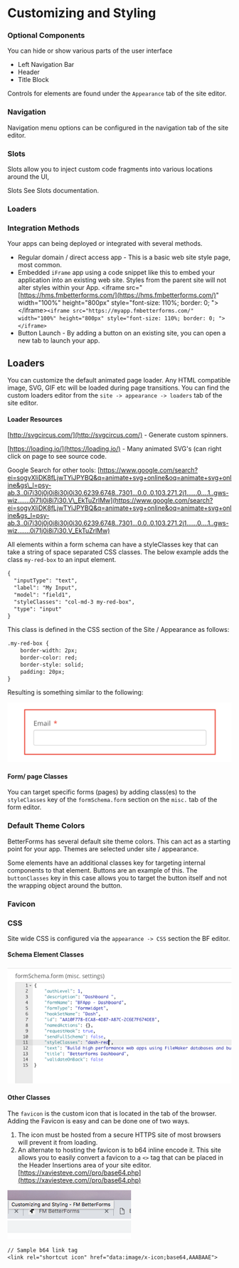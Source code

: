# Customizing and Styling

### Optional Components

You can hide or show various parts of the user interface

* Left Navigation Bar
* Header
* Title Block

Controls for elements are found under the `Appearance` tab of the site editor.

### Navigation

Navigation menu options can be configured in the navigation tab of the site editor.

### Slots

Slots allow you to inject custom code fragments into various locations around the UI,

Slots See Slots documentation.

### Loaders

### Integration Methods

Your apps can being deployed or integrated with several methods.

* Regular domain / direct access app - This is a basic web site style page, most common.
* Embedded `iFrame` app using a code snippet like this to embed your application into an existing web site. Styles from the parent site will not alter styles within your App. &lt;iframe src="[https://hms.fmbetterforms.com/](https://hms.fmbetterforms.com/)" width="100%" height="800px" style="font-size: 110%; border: 0; "&gt;&lt;/iframe&gt;`<iframe src="https://myapp.fmbetterforms.com/" width="100%" height="800px" style="font-size: 110%; border: 0; "></iframe>`
* Button Launch - By adding a button on an existing site, you can open a new tab to launch your app.

## Loaders

You can customize the default animated page loader. Any HTML compatible image, SVG, GIF etc will be loaded during page transitions. You can find the custom loaders editor from the `site -> appearance -> loaders` tab of the site editor.

#### Loader Resources 

 [http://svgcircus.com/](http://svgcircus.com/) - Generate custom spinners.

[https://loading.io/](https://loading.io/) - Many animated SVG's \(can right click on page to see source code.

Google Search for other tools: [https://www.google.com/search?ei=sogvXIiDK8fLjwTYiJPYBQ&q=animate+svg+online&oq=animate+svg+online&gs\_l=psy-ab.3..0i7i30j0j0i8i30j0i30.6239.6748..7301...0.0..0.103.271.2j1......0....1..gws-wiz.......0i71j0i8i7i30.V\_EkTuZrlMw](https://www.google.com/search?ei=sogvXIiDK8fLjwTYiJPYBQ&q=animate+svg+online&oq=animate+svg+online&gs_l=psy-ab.3..0i7i30j0j0i8i30j0i30.6239.6748..7301...0.0..0.103.271.2j1......0....1..gws-wiz.......0i71j0i8i7i30.V_EkTuZrlMw)



All elements within a form schema can have a styleClasses key that can take a string of space separated CSS classes. The below example adds the class `my-red-box` to an input element.

```text
{
  "inputType": "text",
  "label": "My Input",
  "model": "field1",
  "styleClasses": "col-md-3 my-red-box",
  "type": "input"
}
```

This class is defined in the CSS section of the Site / Appearance as follows:

```text
.my-red-box {
    border-width: 2px;
    border-color: red;
    border-style: solid;
    padding: 20px;
}
```

Resulting is something similar to the following:

![](../.gitbook/assets/image.png)

#### Form/ page Classes

You can target specific forms \(pages\) by adding class\(es\) to the `styleClasses` key of the `formSchema.form` section on the `misc.` tab of the form editor.

### Default Theme Colors

BetterForms has several default site theme colors. This can act as a starting point for your app. Themes are selected under site / appearance.

Some elements have an additional classes key for targeting internal components to that element. Buttons are an example of this. The `buttonClasses` key in this case allows you to target the button itself and not the wrapping object around the button.

### Favicon

### CSS

Site wide CSS is configured via the `appearance -> CSS` section the BF editor.

#### Schema Element Classes

![](../.gitbook/assets/screen-shot-2018-07-06-at-1.11.03-pm.png)

#### Other Classes

The `favicon` is the custom icon that is located in the tab of the browser. Adding the Favicon is easy and can be done one of two ways.

1. The icon must be hosted from a secure HTTPS site of most browsers will prevent it from loading.  
2. An alternate to hosting the favicon is to b64 inline encode it. This site allows you to easily convert a favicon to a `<>` tag that can be placed in the Header Insertions area of your site editor. [https://xaviesteve.com//pro/base64.php](https://xaviesteve.com//pro/base64.php)

![](../.gitbook/assets/screen-shot-2018-11-28-at-12.39.43-am.png)

```markup
// Sample b64 link tag 
<link rel="shortcut icon" href="data:image/x-icon;base64,AAABAAE">
```



